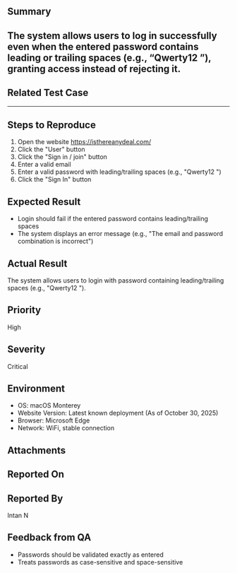 ## Summary

The system allows users to log in successfully even when the entered password contains leading or trailing spaces (e.g., “Qwerty12 ”), granting access instead of rejecting it.
---

## Related Test Case

---

## Steps to Reproduce
1. Open the website https://isthereanydeal.com/
2. Click the "User" button
3. Click the "Sign in / join" button
4. Enter a valid email
5. Enter a valid password with leading/trailing spaces (e.g., "Qwerty12 ")
6. Click the "Sign In" button

## Expected Result
- Login should fail if the entered password contains leading/trailing spaces 
- The system displays an error message (e.g., "The email and password combination is incorrect")

## Actual Result
The system allows users to login with password containing leading/trailing spaces (e.g., "Qwerty12 ").

## Priority
High

## Severity
Critical

## Environment
- OS: macOS Monterey
- Website Version: Latest known deployment (As of October 30, 2025)
- Browser: Microsoft Edge
- Network: WiFi, stable connection

## Attachments

## Reported On

## Reported By
Intan N

## Feedback from QA
- Passwords should be validated exactly as entered
- Treats passwords as case-sensitive and space-sensitive
